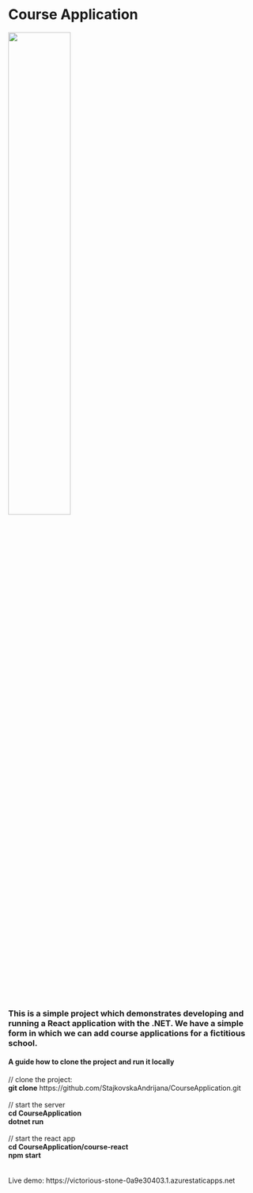 <h1>Course Application</h1>

<img style="width:50%;height:50%" src="https://miro.medium.com/max/875/1*mnj4v6ZJGDRJ6eYPLVCviw.png">

<h3>This is a simple project which demonstrates developing and running a React application with the .NET. We have a simple form in which we can add course applications for a fictitious school.</h3>

<h4>A guide how to clone the project and run it locally</h4>
// clone the project: </br>
<b>git clone</b> https://github.com/StajkovskaAndrijana/CourseApplication.git </br></br>
// start the server</br>
<b>cd CourseApplication</b></br>
<b>dotnet run</b></br></br>
// start the react app</br>
<b>cd CourseApplication/course-react</b></br>
<b>npm start</b>
</br></br></br>
Live demo: https://victorious-stone-0a9e30403.1.azurestaticapps.net
